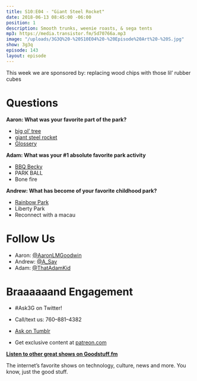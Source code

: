 ```yaml
---
title: S10:E04 - "Giant Steel Rocket"
date: 2018-06-13 08:45:00 -06:00
position: 1
description: Smooth trunks, weenie roasts, & sega tents
mp3: https://media.transistor.fm/5d70766a.mp3
image: "/uploads/3G3Q%20-%20S10E04%20-%20Episode%20Art%20-%20S.jpg"
show: 3g3q
episode: 143
layout: episode
---
```


This week we are sponsored by: replacing wood chips with those lil’ rubber cubes

# Questions

**Aaron: What was your favorite part of the park?**

- [big ol’ tree](http://bit.ly/2y3yEU8)
- [giant steel rocket](http://bit.ly/2JzEUs3)
- [Glossery](https://www.aaastateofplay.com/glossary-of-terms/)

**Adam: What was your #1 absolute favorite park activity**

- [BBQ Becky](https://heavy.com/news/2018/05/jennifer-schulte-bbq-becky/)
- PARK BALL
- Bone fire

**Andrew: What has become of your favorite childhood park?**

- [Rainbow Park](https://imgur.com/gallery/EiTe8)
- Liberty Park
- Reconnect with a macau

# Follow Us

- Aaron: [@AaronLMGoodwin](http://twitter.com/aaronlmgoodwin)
- Andrew: [@A_Sav](http://twitter.com/a_sav)
- Adam: [@ThatAdamKid](http://twitter.com/thatadamkid)

# Braaaaaand Engagement

* #Ask3G on Twitter!

* Call/text us: 760–881–4382
* [Ask on Tumblr](http://3g3q.co/ask)
* Get exclusive content at [patreon.com](http://www.patreon.com/3g3q)

**[Listen to other great shows on Goodstuff.fm](http://goodstuff.fm/)**

The internet’s favorite shows on technology, culture, news and more. You know, just the good stuff.